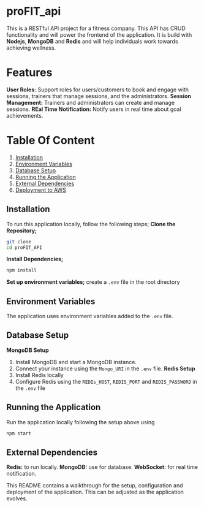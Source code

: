 # proFIT_api
This is a RESTful API project for a fitness company. This API has CRUD functionality and will power the frontend of the application. It is build with **Nodejs**, **MongoDB** and **Redis** and will help individuals work towards achieving wellness.

# Features
**User Roles:** Support roles for users/customers to book and engage with sessions, trainers that manage sessions, and the administrators.
**Session Management:** Trainers and administrators can create and manage sessions.
**REal Time Notification:** Notify users in real time about goal achievements. 

# Table Of Content
1. [Installation](#installation)
2. [Environment Variables](#environment-variables)
3. [Database Setup](#database-setup)
4. [Running the Application](#running-the-application)
5. [External Dependencies](#external-dependencies)
6. [Deployment to AWS](#deployment-to-AWS)

## Installation
To run this application locally, follow the following steps;
**Clone the Repository;**
```bash
git clone
cd proFIT_API
```
**Install Dependencies;**
```bash
npm install
```
**Set up environment variables;**
create a `.env` file in the root directory

## Environment Variables
The application uses environment variables added to the `.env` file.

## Database Setup
**MongoDB Setup**
1. Install MongoDB and start a MongoDB instance.
2. Connect your instance using the `Mongo_URI` in the `.env` file.
**Redis Setup**
1. Install Redis locally
2. Configure Redis using the `REDIs_HOST`, `REDIS_PORT` and `REDIS_PASSWORD` in the `.env` file

## Running the Application
Run the application locally following the setup above using
```bash
npm start
```

## External Dependencies
**Redis:** to run locally.
**MongoDB:** use for database.
**WebSocket:** for real time notification.


This README contains a walkthrough for the setup, configuration and deployment of the application. This can be adjusted as the application evolves.
